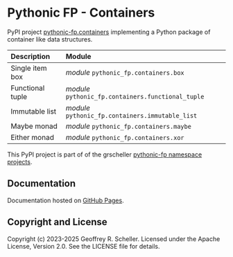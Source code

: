 # Pythonic FP - Containers

PyPI project
[pythonic-fp.containers](https://pypi.org/project/pythonic-fp.containers/)
implementing a Python package of container like data structures.

| Description | Module |
|:----------- |:----------- |
| Single item box | *module* `pythonic_fp.containers.box` |
| Functional tuple | *module* `pythonic_fp.containers.functional_tuple` |
| Immutable list | *module* `pythonic_fp.containers.immutable_list` |
| Maybe monad | *module* `pythonic_fp.containers.maybe` |
| Either monad | *module* `pythonic_fp.containers.xor` |

This PyPI project is part of of the grscheller
[pythonic-fp namespace projects](https://github.com/grscheller/pythonic-fp/blob/main/README.md).

## Documentation

Documentation hosted on
[GitHub Pages](https://grscheller.github.io/pythonic-fp-containers/html).

## Copyright and License

Copyright (c) 2023-2025 Geoffrey R. Scheller. Licensed under the Apache
License, Version 2.0. See the LICENSE file for details.
